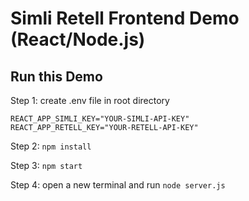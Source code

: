 # Simli Retell Frontend Demo (React/Node.js)

## Run this Demo

Step 1: create .env file in root directory
```
REACT_APP_SIMLI_KEY="YOUR-SIMLI-API-KEY"
REACT_APP_RETELL_KEY="YOUR-RETELL-API-KEY"
```

Step 2: `npm install`

Step 3: `npm start`

Step 4: open a new terminal and run `node server.js`
